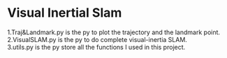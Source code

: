 # Visual Inertial Slam
1.Traj&Landmark.py is the py to plot the trajectory and the landmark point.  
2.VisualSLAM.py is the py to do complete visual-inertia SLAM.  
3.utils.py is the py store all the functions I used in this project.  
